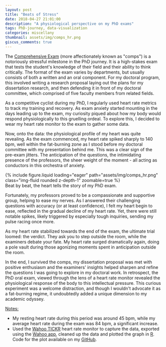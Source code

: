 ```yaml
---
layout: post
title: "Beats of Stress"
date: 2018-04-27 21:01:00
description: "A physiological perspective on my PhD exams"
tags: PhD-journey, data-visualization
categories: miscellany
thumbnail: assets/img/comps_hr.png
giscus_comments: true
---
```


The [Comprehensive Exam](https://en.wikipedia.org/wiki/Comprehensive_examination) (more affectionately known as "comps") is a notoriously stressful milestone in the PhD journey. It is a high-stakes exam that tests the student's knowledge of their field and their ability to think critically. The format of the exam varies by departments, but usually consists of both a written and an oral component. For my doctoral program, this involved writing a research proposal laying out the plans for my dissertation research, and then defending it in front of my doctoral committee, which comprised of five faculty members from related fields.

As a competitive cyclist during my PhD, I regularly used heart rate metrics to track my training and recovery. As exam anxiety started mounting in the days leading up to the exam, my curiosity piqued about how my body would respond physiologically to this gruelling ordeal. To explore this, I decided to wear my heart rate monitor to the exam to gather some data.

Now, onto the data: the physiological profile of my heart was quite revealing. As the exam commenced, my heart rate spiked sharply to 140 bpm, well within the fat-burning zone as I stood before my doctoral committee with my presentation behind me. This was a clear sign of the pre-exam jitters. The anticipation of the questions, the intimidating presence of the professors, the sheer weight of the moment - all acting as conductors in this orchestra of anxiety.

<div class="row justify-content-center mt-3">
    <div class="col-12 mt-3 mt-md-0">
        {% include figure.liquid loading="eager" path="assets/img/comps_hr.png" class="img-fluid rounded z-depth-1" zoomable=true %}
    </div>
<div class="caption">
    Beat by beat, the heart tells the story of my PhD exam.
</div>
</div>

Fortunately, my professors proved to be a compassionate and supportive group, helping to ease my nerves. As I answered their challenging questions with accuracy (or at least confidence), I felt my heart begin to ease, reflected in the gradual decline of my heart rate. Yet, there were still notable spikes, likely triggered by especially tough inquiries, sending my pulse racing once more.

As my heart rate stabilized towards the end of the exam, the ultimate trial loomed: the verdict. They ask you to step outside the room, while the examiners debate your fate. My heart rate surged dramatically again, doing a pole vault during those agonizing moments spent in anticipation outside the room.

In the end, I survived the comps, my dissertation proposal was met with positive enthusiasm and the examiners' insights helped sharpen and refine the questions I was going to explore in my doctoral work. In retrospect, the PhD oral exam, viewed through the lens of a heart rate monitor revealed the physiological response of the body to this intellectual pressure. This curious experiment was a welcome distraction, and though I wouldn't advocate it as a fat-burning regime, it undoubtedly added a unique dimension to my academic odyssey.

<ins>Notes:</ins>

- My resting heart rate during this period was around 45 bpm, while my average heart rate during the exam was 84 bpm, a significant increase.
- Used the [Wahoo TICKR](https://uk.wahoofitness.com/devices/running/heart-rate-monitors/tickr-buy) heart rate monitor to capture the data, exported using the [Wahoo app](https://play.google.com/store/apps/details?id=com.wahoofitness.fitness&hl=en_US), cleaned up the data and plotted the graph in [R](https://www.r-project.org/). Code for the plot available on my [GitHub](https://github.com/abhilesh/Miscellaneous_scripts/tree/master/PhD_Comps_HR).
